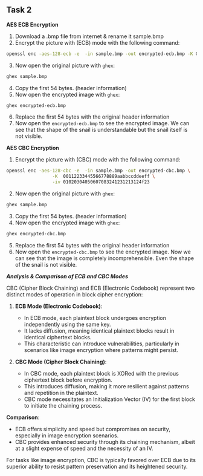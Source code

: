 ## Task 2

**AES ECB Encryption**

1. Download a .bmp file from internet & rename it sample.bmp
2. Encrypt the picture with (ECB) mode with the following command:

```bash
openssl enc -aes-128-ecb -e  -in sample.bmp -out encrypted-ecb.bmp -K 00112233445566778889aabbccd3322a
```

3. Now open the original picture with `ghex`:

```bash
ghex sample.bmp
```

4. Copy the first 54 bytes. (header information)
5. Now open the encrypted image with `ghex`:

```bash
ghex encrypted-ecb.bmp
```

6. Replace the first 54 bytes with the original header information
7. Now open the `encrypted-ecb.bmp` to see the encrypted image.
   We can see that the shape of the snail is understandable but the snail itself is not visible.

**AES CBC Encryption**

1. Encrypt the picture with (CBC) mode with the following command:

```bash
openssl enc -aes-128-cbc -e  -in sample.bmp -out encrypted-cbc.bmp \
                 -K  00112233445566778889aabbccddeeff \
                 -iv 01020304050607083241231213124f23
```

2. Now open the original picture with `ghex`:

```bash
ghex sample.bmp
```

3. Copy the first 54 bytes. (header information)
4. Now open the encrypted image with `ghex`:

```bash
ghex encrypted-cbc.bmp
```

5. Replace the first 54 bytes with the original header information
6. Now open the `encrypted-cbc.bmp` to see the encrypted image.
   Now we can see that the image is completely incomprehensible. Even the shape of the snail is not visible.


**_Analysis & Comparison of ECB and CBC Modes_**

CBC (Cipher Block Chaining) and ECB (Electronic Codebook) represent two distinct modes of operation in block cipher encryption:

1. **ECB Mode (Electronic Codebook)**:

   - In ECB mode, each plaintext block undergoes encryption independently using the same key.
   - It lacks diffusion, meaning identical plaintext blocks result in identical ciphertext blocks.
   - This characteristic can introduce vulnerabilities, particularly in scenarios like image encryption where patterns might persist.
2. **CBC Mode (Cipher Block Chaining)**:

   - In CBC mode, each plaintext block is XORed with the previous ciphertext block before encryption.
   - This introduces diffusion, making it more resilient against patterns and repetition in the plaintext.
   - CBC mode necessitates an Initialization Vector (IV) for the first block to initiate the chaining process.

**Comparison**:

- ECB offers simplicity and speed but compromises on security, especially in image encryption scenarios.
- CBC provides enhanced security through its chaining mechanism, albeit at a slight expense of speed and the necessity of an IV.

For tasks like image encryption, CBC is typically favored over ECB due to its superior ability to resist pattern preservation and its heightened security.
